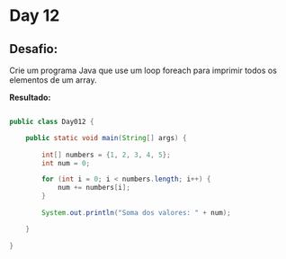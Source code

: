 # Day 12

## Desafio:

Crie um programa Java que use um loop foreach para imprimir todos os elementos de um array.

**Resultado:**

```java

public class Day012 {

    public static void main(String[] args) {
        
        int[] numbers = {1, 2, 3, 4, 5};
        int num = 0;

        for (int i = 0; i < numbers.length; i++) {
            num += numbers[i];
        }
        
        System.out.println("Soma dos valores: " + num);

    }
    
}

